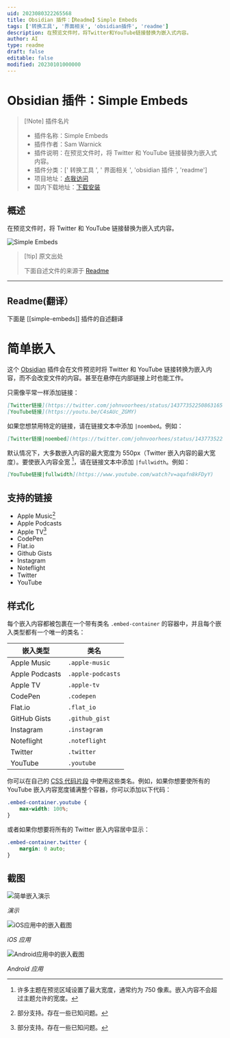 ```yaml
---
uid: 2023080322265568
title: Obsidian 插件：【Readme】Simple Embeds
tags: ['转换工具', '界面相关', 'obsidian插件', 'readme']
description: 在预览文件时，将Twitter和YouTube链接替换为嵌入式内容。
author: AI
type: readme
draft: false
editable: false
modified: 20230101000000
---
```


# Obsidian 插件：Simple Embeds

> [!Note] 插件名片
> - 插件名称：Simple Embeds
> - 插件作者：Sam Warnick
> - 插件说明：在预览文件时，将 Twitter 和 YouTube 链接替换为嵌入式内容。
> - 插件分类：[' 转换工具 ', ' 界面相关 ', 'obsidian 插件 ', 'readme']
> - 项目地址：[点我访问](https://github.com/samwarnick/obsidian-simple-embeds)
> - 国内下载地址：[下载安装](https://pkmer.cn/products/plugin/pluginMarket/?simple-embeds)

## 概述

在预览文件时，将 Twitter 和 YouTube 链接替换为嵌入式内容。

![Simple Embeds](https://cdn.pkmer.cn/covers/simple-embeds.gif!pkmer)

> [!tip] 原文出处
>
>下面自述文件的来源于 [Readme](https://ghproxy.net/https://raw.githubusercontent.com/samwarnick/obsidian-simple-embeds/main/README.md)
>

---

## Readme(翻译）

下面是 [[simple-embeds]] 插件的自述翻译

# 简单嵌入

这个 [Obsidian](https://obsidian.md) 插件会在文件预览时将 Twitter 和 YouTube 链接转换为嵌入内容，而不会改变文件的内容。甚至在悬停在内部链接上时也能工作。

只需像平常一样添加链接：

```md
[Twitter链接](https://twitter.com/johnvoorhees/status/1437735225086316548?s=21)
[YouTube链接](https://youtu.be/C4sAUc_ZGMY)
```

如果您想禁用特定的链接，请在链接文本中添加 `|noembed`。例如：

```md
[Twitter链接|noembed](https://twitter.com/johnvoorhees/status/1437735225086316548?s=21)
```

默认情况下，大多数嵌入内容的最大宽度为 550px（Twitter 嵌入内容的最大宽度）。要使嵌入内容全宽 [^1]，请在链接文本中添加 `|fullwidth`。例如：

```md
[YouTube链接|fullwidth](https://www.youtube.com/watch?v=aqafn8kFDyY)
```

## 支持的链接

- Apple Music[^2]
- Apple Podcasts
- Apple TV[^2]
- CodePen
- Flat.io
- Github Gists
- Instagram
- Noteflight
- Twitter
- YouTube

## 样式化

每个嵌入内容都被包裹在一个带有类名 `.embed-container` 的容器中，并且每个嵌入类型都有一个唯一的类名：

| 嵌入类型 | 类名 |
| ------------- | ------------- |
| Apple Music | `.apple-music` |
| Apple Podcasts | `.apple-podcasts` |
| Apple TV | `.apple-tv` |
| CodePen | `.codepen` |
| Flat.io | `.flat_io` |
| GitHub Gists | `.github_gist` |
| Instagram | `.instagram` |
| Noteflight | `.noteflight` |
| Twitter | `.twitter` |
| YouTube | `.youtube` |

你可以在自己的 [CSS 代码片段](https://help.obsidian.md/How+to/Add+custom+styles#Use+Themes+and+or+CSS+snippets) 中使用这些类名。例如，如果你想要使所有的 YouTube 嵌入内容宽度铺满整个容器，你可以添加以下代码：

```css
.embed-container.youtube {
    max-width: 100%;
} 
```

或者如果你想要将所有的 Twitter 嵌入内容居中显示：

```css
.embed-container.twitter {
    margin: 0 auto;
}
```

## 截图

![简单嵌入演示](https://raw.githubusercontent.com/samwarnick/obsidian-simple-embeds/main/screenshots/demo.gif)

_演示_

![iOS应用中的嵌入截图](https://raw.githubusercontent.com/samwarnick/obsidian-simple-embeds/main/screenshots/ios.png)

_iOS 应用_

![Android应用中的嵌入截图](https://raw.githubusercontent.com/samwarnick/obsidian-simple-embeds/main/screenshots/android.png)

_Android 应用_

[^1]: 许多主题在预览区域设置了最大宽度，通常约为 750 像素。嵌入内容不会超过主题允许的宽度。
[^2]: 部分支持。存在一些已知问题。